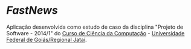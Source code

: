 _FastNews_
========

Aplicação desenvolvida como estudo de caso da disciplina "Projeto de Software - 2014/1" do [Curso de Ciência da Computação](http://computacao.jatai.ufg.br) - [Universidade Federal de Goiás/Regional Jataí](http://jatai.ufg.br).

